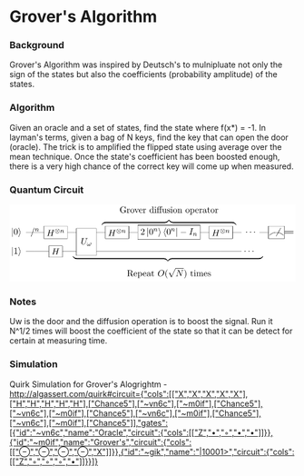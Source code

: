 # Grover's Algorithm

### Background
Grover's Algorithm was inspired by Deutsch's to mulnipluate not only the sign of the states but also the coefficients (probability amplitude) of the states.

### Algorithm
Given an oracle and a set of states, find the state where f(x*) = -1. In layman's terms, given a bag of N keys, find the key that can open the door (oracle).
The trick is to amplified the flipped state using average over the mean technique. Once the state's coefficient has been boosted enough, there is a very high chance of the correct key will come up when measured.

### Quantum Circuit
![alt text](resources/1000px-Grovers_algorithm.svg.png)


### Notes
Uw is the door and the diffusion operation is to boost the signal. Run it N^1/2 times will boost the coefficient of the state so that it can be detect for certain at measuring time.

### Simulation
Quirk Simulation for Grover's Alogrightm - http://algassert.com/quirk#circuit={"cols":[["X","X","X","X","X"],["H","H","H","H","H"],["Chance5"],["~vn6c"],["~m0if"],["Chance5"],["~vn6c"],["~m0if"],["Chance5"],["~vn6c"],["~m0if"],["Chance5"],["~vn6c"],["~m0if"],["Chance5"]],"gates":[{"id":"~vn6c","name":"Oracle","circuit":{"cols":[["Z","•","◦","•","•"]]}},{"id":"~m0if","name":"Grover's","circuit":{"cols":[["⊖","⊖","⊖","⊖","X"]]}},{"id":"~gik","name":"|10001>","circuit":{"cols":[["Z","◦","◦","◦","•"]]}}]}
